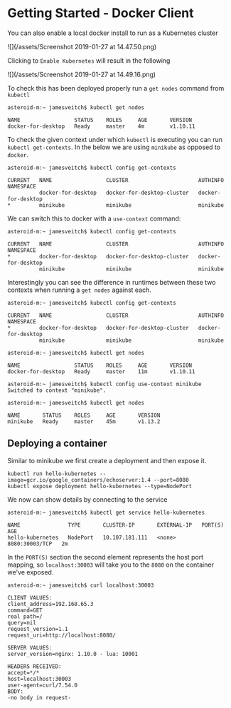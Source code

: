 # Getting Started - Docker Client

You can also enable a local docker install to run as a Kubernetes cluster

![](/assets/Screenshot 2019-01-27 at 14.47.50.png)

Clicking to `Enable Kubernetes` will result in the following

![](/assets/Screenshot 2019-01-27 at 14.49.16.png)

To check this has been deployed properly run a `get nodes` command from `kubectl`

```
asteroid-m:~ jamesveitch$ kubectl get nodes

NAME                 STATUS    ROLES     AGE       VERSION
docker-for-desktop   Ready     master    4m        v1.10.11
```

To check the given context under which `kubectl` is executing you can run `kubectl get-contexts`. In the below we are using `minikube` as opposed to `docker`.

```
asteroid-m:~ jamesveitch$ kubectl config get-contexts

CURRENT   NAME                 CLUSTER                      AUTHINFO             NAMESPACE
          docker-for-desktop   docker-for-desktop-cluster   docker-for-desktop   
*         minikube             minikube                     minikube
```

We can switch this to docker with a `use-context` command:

```
asteroid-m:~ jamesveitch$ kubectl config get-contexts

CURRENT   NAME                 CLUSTER                      AUTHINFO             NAMESPACE
*         docker-for-desktop   docker-for-desktop-cluster   docker-for-desktop   
          minikube             minikube                     minikube
```

Interestingly you can see the difference in runtimes between these two contexts when running a `get nodes` against each.

```
asteroid-m:~ jamesveitch$ kubectl config get-contexts

CURRENT   NAME                 CLUSTER                      AUTHINFO             NAMESPACE
*         docker-for-desktop   docker-for-desktop-cluster   docker-for-desktop   
          minikube             minikube                     minikube             

asteroid-m:~ jamesveitch$ kubectl get nodes

NAME                 STATUS    ROLES     AGE       VERSION
docker-for-desktop   Ready     master    11m       v1.10.11

asteroid-m:~ jamesveitch$ kubectl config use-context minikube
Switched to context "minikube".

asteroid-m:~ jamesveitch$ kubectl get nodes

NAME       STATUS    ROLES     AGE       VERSION
minikube   Ready     master    45m       v1.13.2
```

## Deploying a container

Similar to minikube we first create a deployment and then expose it.

```
kubectl run hello-kubernetes --image=gcr.io/google_containers/echoserver:1.4 --port=8080
kubectl expose deployment hello-kubernetes --type=NodePort
```

We now can show details by connecting to the service

```
asteroid-m:~ jamesveitch$ kubectl get service hello-kubernetes

NAME               TYPE       CLUSTER-IP       EXTERNAL-IP   PORT(S)          AGE
hello-kubernetes   NodePort   10.107.181.111   <none>        8080:30003/TCP   2m
```

In the `PORT(S)` section the second element represents the host port mapping, so `localhost:30003` will take you to the `8080` on the container we've exposed.

```
asteroid-m:~ jamesveitch$ curl localhost:30003

CLIENT VALUES:
client_address=192.168.65.3
command=GET
real path=/
query=nil
request_version=1.1
request_uri=http://localhost:8080/

SERVER VALUES:
server_version=nginx: 1.10.0 - lua: 10001

HEADERS RECEIVED:
accept=*/*
host=localhost:30003
user-agent=curl/7.54.0
BODY:
-no body in request-
```



